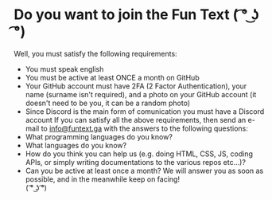 # Do you want to join the Fun Text ( ͡° ͜ʖ ͡°)
Well, you must satisfy the following requirements:
- You must speak english
- You must be active at least ONCE a month on GitHub
- Your GitHub account must have 2FA (2 Factor Authentication), your name (surname isn't required), and a photo on your GitHub account (it doesn't need to be you, it can be a random photo)
- Since Discord is the main form of comunication you must have a Discord account
If you can satisfy all the above requirements, then send an e-mail to [info@funtext.ga](mailto:info@funtext.ga) with the answers to the following questions:
- What programming languages do you know?
- What languages do you know?
- How do you think you can help us (e.g. doing HTML, CSS, JS, coding APIs, or simply writing documentations to the various repos etc...)?
- Can you be active at least once a month?
We will answer you as soon as possible, and in the meanwhile keep on facing!<br>( ͡° ͜ʖ ͡°)
